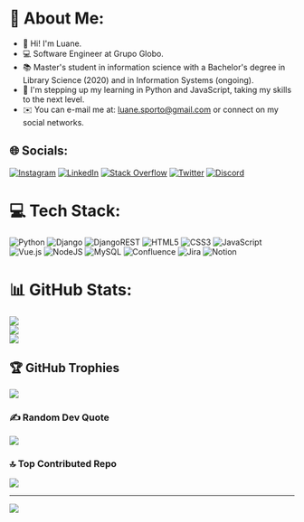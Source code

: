 # 💫 About Me:
- 👋 Hi! I'm Luane.
- 💻 Software Engineer at Grupo Globo.
- 📚 Master's student in information science with a Bachelor's degree in Library Science (2020) and in Information Systems (ongoing).
- 🌱 I'm stepping up my learning in Python and JavaScript, taking my skills to the next level.
- ✉️ You can e-mail me at: luane.sporto@gmail.com or connect on my social networks.

## 🌐 Socials:
[![Instagram](https://img.shields.io/badge/Instagram-%23E4405F.svg?logo=Instagram&logoColor=white)](https://instagram.com/luanesporto)
[![LinkedIn](https://img.shields.io/badge/LinkedIn-%230077B5.svg?logo=linkedin&logoColor=white)](https://linkedin.com/in/luane-porto) 
[![Stack Overflow](https://img.shields.io/badge/-Stackoverflow-FE7A16?logo=stack-overflow&logoColor=white)](https://stackoverflow.com/users/18457725) 
[![Twitter](https://img.shields.io/badge/Twitter-%231DA1F2.svg?logo=Twitter&logoColor=white)](https://twitter.com/descendorio) 
[![Discord](https://img.shields.io/badge/Discord-%237289DA.svg?logo=discord&logoColor=white)](https://discord.com/users/480850525013671937) 

# 💻 Tech Stack:
![Python](https://img.shields.io/badge/python-3670A0?style=flat&logo=python&logoColor=ffdd54) ![Django](https://img.shields.io/badge/django-%23092E20.svg?style=flat&logo=django&logoColor=white) ![DjangoREST](https://img.shields.io/badge/DJANGO-REST-ff1709?style=flat&logo=django&logoColor=white&color=ff1709&labelColor=gray) ![HTML5](https://img.shields.io/badge/html5-%23E34F26.svg?style=flat&logo=html5&logoColor=white) ![CSS3](https://img.shields.io/badge/css3-%231572B6.svg?style=flat&logo=css3&logoColor=white) ![JavaScript](https://img.shields.io/badge/javascript-%23323330.svg?style=flat&logo=javascript&logoColor=%23F7DF1E) ![Vue.js](https://img.shields.io/badge/vuejs-%2335495e.svg?style=flat&logo=vuedotjs&logoColor=%234FC08D) ![NodeJS](https://img.shields.io/badge/node.js-6DA55F?style=flat&logo=node.js&logoColor=white) ![MySQL](https://img.shields.io/badge/mysql-%2300f.svg?style=flat&logo=mysql&logoColor=white) ![Confluence](https://img.shields.io/badge/confluence-%23172BF4.svg?style=flat&logo=confluence&logoColor=white) ![Jira](https://img.shields.io/badge/jira-%230A0FFF.svg?style=flat&logo=jira&logoColor=white) ![Notion](https://img.shields.io/badge/Notion-%23000000.svg?style=flat&logo=notion&logoColor=white)

# 📊 GitHub Stats:
![](https://github-readme-stats.vercel.app/api?username=luaneporto&theme=city_light&hide_border=false&include_all_commits=true&count_private=false)<br/>
![](https://github-readme-streak-stats.herokuapp.com/?user=luaneporto&theme=city_light&hide_border=false)<br/>
![](https://github-readme-stats.vercel.app/api/top-langs/?username=luaneporto&theme=city_light&hide_border=false&include_all_commits=true&count_private=false&layout=compact)

## 🏆 GitHub Trophies
![](https://github-profile-trophy.vercel.app/?username=luaneporto&theme=onestar&no-frame=true&no-bg=true&margin-w=4)

### ✍️ Random Dev Quote
![](https://quotes-github-readme.vercel.app/api?type=horizontal&theme=light)

### 🔝 Top Contributed Repo
![](https://github-contributor-stats.vercel.app/api?username=luaneporto&limit=5&theme=onestar&combine_all_yearly_contributions=true)


---
[![](https://visitcount.itsvg.in/api?id=luanep&icon=1&color=1)](https://visitcount.itsvg.in)

<!-- Proudly created with GPRM ( https://gprm.itsvg.in ) -->
<!---
Luaneporto/Luaneporto is a ✨ special ✨ repository because its `README.md` (this file) appears on your GitHub profile.
You can click the Preview link to take a look at your changes.
--->

